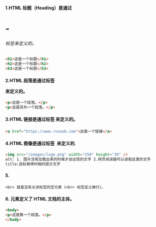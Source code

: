 #### 1.HTML 标题（Heading）是通过<h1> - <h6> 标签来定义的。

```html
<h1>这是一个标题</h1>
<h2>这是一个标题</h2>
<h3>这是一个标题</h3>
```

#### 2.HTML 段落是通过标签 <p> 来定义的。

```html
<p>这是一个段落。</p>
<p>这是另外一个段落。</p>
```

#### 3.HTML 链接是通过标签 <a> 来定义的。

```html
<a href="https://www.runoob.com">这是一个链接</a>
```

#### 4.HTML 图像是通过标签 <img> 来定义的.

```html
<img src="/images/logo.png" width="258" height="39" />
alt: 1. 图片没有加载出来的时候才会出现的文字 2.网页阅读器可以读取这里的文字
title:鼠标悬停时候的提示文字
```

#### 5.<br>

```
<br> 就是没有关闭标签的空元素（<br> 标签定义换行）。
```

#### 6.<body> 元素定义了 HTML 文档的主体。

```html
<body>
<p>这是第一个段落。</p>
</body>
```
